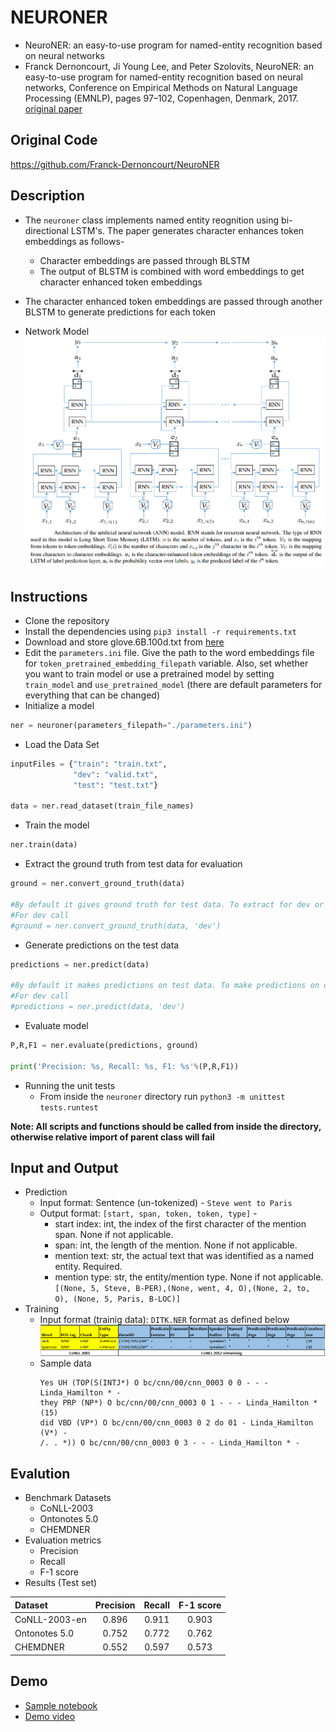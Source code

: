 # NEURONER
- NeuroNER: an easy-to-use program for named-entity recognition based on neural networks
- Franck Dernoncourt, Ji Young Lee, and Peter Szolovits, NeuroNER: an easy-to-use program for named-entity recognition based on neural networks, Conference on Empirical Methods on Natural Language Processing (EMNLP), pages 97–102, Copenhagen, Denmark, 2017. [original paper](https://www.aclweb.org/anthology/D17-2017)

## Original Code
https://github.com/Franck-Dernoncourt/NeuroNER

## Description
- The `neuroner` class implements named entity reognition using bi-directional LSTM's. The paper generates character enhances token embeddings as follows-
    - Character embeddings are passed through BLSTM
    - The output of BLSTM is combined with word embeddings to get character enhanced token embeddings
- The character enhanced token embeddings are passed through another BLSTM to generate predictions for each token

- Network Model
 ![alt text](./resources/model.png)
 
## Instructions

- Clone the repository
- Install the dependencies using `pip3 install -r requirements.txt`
- Download and store glove.6B.100d.txt from [here](http://nlp.stanford.edu/data/glove.6B.zip)
- Edit the `parameters.ini` file. Give the path to the word embeddings file for `token_pretrained_embedding_filepath` variable. Also, set whether you want to train model or use a pretrained model by setting `train_model` and `use_pretrained_model` (there are default parameters for everything that can be changed)
- Initialize a model
```python
ner = neuroner(parameters_filepath="./parameters.ini")
```
- Load the Data Set
```python
inputFiles = {"train": "train.txt",
              "dev": "valid.txt",
              "test": "test.txt"}

data = ner.read_dataset(train_file_names)
```
- Train the model
```python
ner.train(data)
```
- Extract the ground truth from test data for evaluation
```python
ground = ner.convert_ground_truth(data)

#By default it gives ground truth for test data. To extract for dev or train pass the type as parameter
#For dev call
#ground = ner.convert_ground_truth(data, 'dev')
```
- Generate predictions on the test data
```python
predictions = ner.predict(data)

#By default it makes predictions on test data. To make predictions on dev or train pass the type as parameter
#For dev call
#predictions = ner.predict(data, 'dev')
```
- Evaluate model
```python
P,R,F1 = ner.evaluate(predictions, ground)

print('Precision: %s, Recall: %s, F1: %s'%(P,R,F1))
```
- Running the unit tests
    - From inside the `neuroner` directory run `python3 -m unittest tests.runtest`

**Note: All scripts and functions should be called from inside the directory, otherwise relative import of parent class will fail**

## Input and Output
- Prediction
    -  Input format: Sentence (un-tokenized) - `Steve went to Paris`
    -  Output format: `[start, span, token, token, type]` - 
        - start index: int, the index of the first character of the mention span. None if not applicable.
        - span: int, the length of the mention. None if not applicable.
        - mention text: str, the actual text that was identified as a named entity. Required.
        - mention type: str, the entity/mention type. None if not applicable.<br>
`[(None, 5, Steve, B-PER),(None, went, 4, O),(None, 2, to, O), (None, 5, Paris, B-LOC)]`
- Training
    - Input format (trainig data): `DITK.NER` format as defined below
        ![alt text](./resources/ditk-format.png)
    - Sample data
        ```
        Yes UH (TOP(S(INTJ*) O bc/cnn/00/cnn_0003 0 0 - - - Linda_Hamilton * -
        they PRP (NP*) O bc/cnn/00/cnn_0003 0 1 - - - Linda_Hamilton * (15)
        did VBD (VP*) O bc/cnn/00/cnn_0003 0 2 do 01 - Linda_Hamilton (V*) -
        /. . *)) O bc/cnn/00/cnn_0003 0 3 - - - Linda_Hamilton * -
        ```

## Evalution
- Benchmark Datasets
    - CoNLL-2003
    - Ontonotes 5.0
    - CHEMDNER
- Evaluation metrics
    - Precision
    - Recall
    - F-1 score
- Results (Test set)

| Dataset | Precision | Recall | F-1 score | 
| :--- | :---: | :---: | :---: | 
| CoNLL-2003-en | 0.896 | 0.911 | 0.903 |  
| Ontonotes 5.0 | 0.752 | 0.772 | 0.762 | 
| CHEMDNER | 0.552 | 0.597 | 0.573 | 

## Demo
- [Sample notebook](./demo.ipynb)
- [Demo video](https://www.youtube.com/watch?v=MO2LNQ4eP1U)
